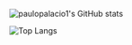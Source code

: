
![paulopalacio1's GitHub stats](https://github-readme-stats.vercel.app/api?username=paulopalacio1&count_private=true&theme=dark&show_icons=true)



![Top Langs](https://github-readme-stats.vercel.app/api/top-langs/?username=paulopalacio1&count_private=true)
